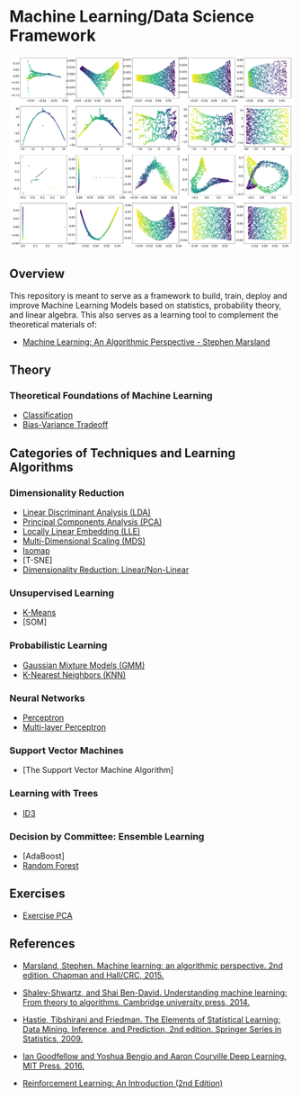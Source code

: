 # Machine Learning/Data Science Framework

![alt text](/img/test.png)


## Overview

This repository is meant to serve as a framework to build, train, deploy and improve Machine Learning Models based on statistics, probability theory, and linear algebra. This also serves as a learning tool to complement the theoretical materials of:

- [Machine Learning: An Algorithmic Perspective - Stephen Marsland ](https://seat.massey.ac.nz/personal/s.r.marsland/mlbook.html)


## Theory

### Theoretical Foundations of Machine Learning 

- [Classification](Classification.ipynb)
- [Bias-Variance Tradeoff](Bias-VarianceTradeoff.ipynb)


## Categories of Techniques and Learning Algorithms

### Dimensionality Reduction

- [Linear Discriminant Analysis (LDA)](LDA.ipynb)
- [Principal Components Analysis (PCA)](PCA.ipynb)
- [Locally Linear Embedding (LLE)](LLE.ipynb)
- [Multi-Dimensional Scaling (MDS)](MDS.ipynb)
- [Isomap](Isomap.ipynb)
- [T-SNE]
- [Dimensionality Reduction: Linear/Non-Linear ](DimensionalityReduction.ipynb)

### Unsupervised Learning

- [K-Means](K-Means.ipynb)
- [SOM]

### Probabilistic Learning

- [Gaussian Mixture Models (GMM)](GMM.ipynb)
- [K-Nearest Neighbors (KNN)](KNN.ipynb)

### Neural Networks

- [Perceptron](Perceptron.ipynb)
- [Multi-layer Perceptron](MLP.ipynb)

### Support Vector Machines 

- [The Support Vector Machine Algorithm]

### Learning with Trees

- [ID3](ID3.ipynb)

### Decision by Committee: Ensemble Learning

- [AdaBoost]
- [Random Forest](RandomForest.ipynb)


## Exercises

- [Exercise PCA](Exercise_PCA.ipynb)


## References

- [Marsland, Stephen. Machine learning: an algorithmic perspective. 2nd
edition. Chapman and Hall/CRC, 2015.](https://seat.massey.ac.nz/personal/s.r.marsland/mlbook.html)

- [Shalev-Shwartz, and Shai Ben-David. Understanding machine learning:
From theory to algorithms. Cambridge university press, 2014.](http://www.cs.huji.ac.il/~shais/UnderstandingMachineLearning/)

- [Hastie, Tibshirani and Friedman. The Elements of Statistical Learning:
Data Mining, Inference, and Prediction, 2nd edition. Springer Series in
Statistics, 2009.](https://web.stanford.edu/~hastie/Papers/ESLII.pdf)

- [Ian Goodfellow and Yoshua Bengio and Aaron Courville Deep Learning.
MIT Press, 2016.](https://www.deeplearningbook.org/)

- [Reinforcement Learning: An Introduction (2nd Edition)](http://incompleteideas.net/book/bookdraft2018jan1.pdf)


